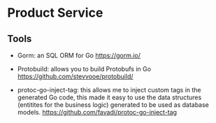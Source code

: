 # Product Service

## Tools

* Gorm: an SQL ORM for Go https://gorm.io/

* Protobuild: allows you to build Protobufs in Go https://github.com/stevvooe/protobuild/

* protoc-go-inject-tag: this allows me to inject custom tags in the generated Go code, this made it easy to use the data structures (entitites for the business logic) generated to be used as database models. https://github.com/favadi/protoc-go-inject-tag